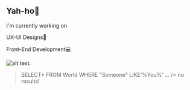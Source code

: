 <html>
<body>
<h2>Yah-ho👋</h2>

<p>I'm currently working on</p>

<p>UX-UI Designs🎨</p>
<p>Front-End Development💻</p>
</body>
</html>


![alt text](https://tenor.com/view/school-trying-to-study-studying-sleepy-bored-gif-4469262).

> SELECT*
> FROM World
> WHERE "Someone"
> LIKE'%You%'
>...
>/> no results! 
